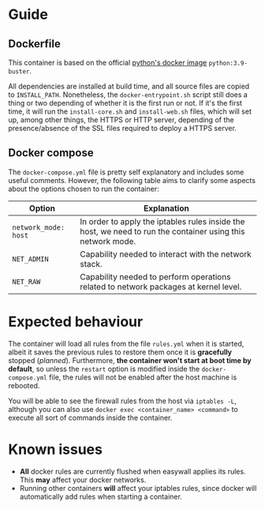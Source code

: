 # Guide

## Dockerfile

This container is based on the official [python's docker image](https://hub.docker.com/_/python) `python:3.9-buster`.

All dependencies are installed at build time, and all source files are copied to `INSTALL_PATH`. Nonetheless, the `docker-entrypoint.sh` script still does a thing or two depending of whether it is the first run or not. If it's the first time, it will run the `install-core.sh` and `install-web.sh` files, which will set up, among other things, the HTTPS or HTTP server, depending of the presence/absence of the SSL files required to deploy a HTTPS server.

## Docker compose

The `docker-compose.yml` file is pretty self explanatory and includes some useful comments. However, the following table aims to clarify some aspects about the options chosen to run the container:

| Option | Explanation |
|-|-|
| `network_mode: host` | In order to apply the iptables rules inside the host, we need to run the container using this network mode. |
| `NET_ADMIN` | Capability needed to interact with the network stack. |
| `NET_RAW` | Capability needed to perform operations related to network packages at kernel level. |

# Expected behaviour

The container will load all rules from the file `rules.yml` when it is started, albeit it saves the previous rules to restore them once it is **gracefully** stopped (*planned*). Furthermore, **the container won't start at boot time by default**, so unless the `restart` option is modified inside the `docker-compose.yml` file, the rules will not be enabled after the host machine is rebooted.

You will be able to see the firewall rules from the host via `iptables -L`, although you can also use `docker exec <container_name> <command>` to execute all sort of commands inside the container.

# Known issues

- **All** docker rules are currently flushed when easywall applies its rules. This **may** affect your docker networks.
- Running other containers **will** affect your iptables rules, since docker will automatically add rules when starting a container.